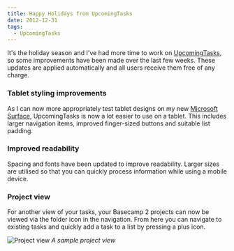```yaml
---
title: Happy Holidays from UpcomingTasks
date: 2012-12-31
tags:
  - UpcomingTasks
---
```


It's the holiday season and I've had more time to work on [UpcomingTasks](http://upcomingtasks.com/), so some improvements have been made over the last few weeks. These updates are applied automatically and all users receive them free of any charge.

### Tablet styling improvements

As I can now more appropriately test tablet designs on my new [Microsoft Surface](http://microsoft.com/surface), UpcomingTasks is now a lot easier to use on a tablet. This includes larger navigation items, improved finger-sized buttons and suitable list padding.

### Improved readability

Spacing and fonts have been updated to improve readability. Larger sizes are utilised so that you can quickly process information while using a mobile device.

### Project view

For another view of your tasks, your Basecamp 2 projects can now be viewed via the folder icon in the navigation. From here you can navigate to existing tasks and quickly add a task to a list by pressing a plus icon.

![Project view](/images/brendan/project.png)
*A sample project view*